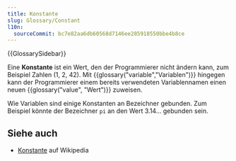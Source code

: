```yaml
---
title: Konstante
slug: Glossary/Constant
l10n:
  sourceCommit: bc7e82aa6db60568d7146ee285918550bbe4b8ce
---
```


{{GlossarySidebar}}

Eine **Konstante** ist ein Wert, den der Programmierer nicht ändern kann, zum Beispiel Zahlen (1, 2, 42). Mit {{glossary("variable","Variablen")}} hingegen kann der Programmierer einem bereits verwendeten Variablennamen einen neuen {{glossary("value", "Wert")}} zuweisen.

Wie Variablen sind einige Konstanten an Bezeichner gebunden. Zum Beispiel könnte der Bezeichner `pi` an den Wert 3.14… gebunden sein.

## Siehe auch

- [Konstante](<https://en.wikipedia.org/wiki/Constant_(computer_programming)>) auf Wikipedia
